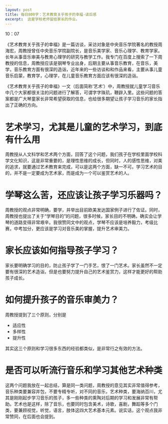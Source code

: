 ```yaml
---
layout: post
title: 每日800字：艺术教育关乎孩子的幸福-读后感
excerpt:  这是学校老师留给家长的作业。
---
```


10：07


《艺术教育关乎孩子的幸福》是一篇访谈，采访对象是中央音乐学院著名的教授周海宏，周教授曾任中央音乐学院副院长，是音乐美学家、音乐心理学、教育学家。长年从事音乐审美与教育心理学的研究与教学工作。我专门在百度上搜索了一下周教授的信息，周教授应该是钢琴专业出身，后期主要从事音乐教育，在音乐，美学，音乐教育方面有很深的造诣，近年来的一些访谈和和作品来看，主要从事儿童音乐启蒙，教育学，心理学，在儿童音乐教育方面应该有很深的造诣。


《艺术教育关乎孩子的幸福》一文（后面简称‘艺术’）中，周教授就儿童学习音乐中几个大家都很关注的问题进行了解答，可谓字字珠玑，鞭辟入里。这些问题的答案都是广大琴童家长非常希望获取的信息，也给很多期望让孩子学习音乐的家长指出了正确的方向。

# 艺术学习，尤其是儿童的艺术学习，到底有什么用

周教授从人文科学和艺术两个方面，回答了这个问题，我们孩子在学校里面学校科学文化知识，这是非常重要的，是理性思维的成长，但同时，人的感性思维，对美的追求，就要通过艺术教育来完成，可以是这两个方面，缺一不可。学习艺术的目的，并不是一定要成为艺术家，而是成为一个可以鉴赏艺术的人。

# 学琴这么苦，还应该让孩子学习乐器吗？

周教授的观点非常明确，要学，并举出目前欧美发达国家例子进行了佐证。同时，周教授也提出了关于“学琴目的”的问题，很多时候，家长目的不明确，确实会让学琴的道路变得非常艰辛。我很赞同文中的观点，学琴不应该是培养毅力，考级比赛，中考加分，更应该是学习对音乐美的掌握，提升艺术审美力。

# 家长应该如何指导孩子学习？

家长要明确学习的目的，防止孩子学了一门手艺，恨了一门艺术。家长虽然不一定要有很深的艺术造诣，但是也要努力提升自己的艺术鉴赏力，这样才能更好的帮助孩子成长。

# 如何提升孩子的音乐审美力？

周教授提到了三个原则，分别是
 - 适应性
 - 多样性
 - 提升性

其实这三个原则和学习很多东西的经验都类似，是非常行之有效的方法。

# 是否可以听流行音乐和学习其他艺术种类

这两个问题我放在一起总结，算是同一类问题，周教授的意见其实非常值得参考，音乐种类要兼容并包，不要专精专听，对不同的音乐，艺术种类，要海纳百川，尤其是刚刚起步学习音乐的孩子，多一些种类的熏陶对后期的学习和发展非常有帮助。艺术也是这样，除了音乐，也要同时包含美术，诗歌，喜剧，舞蹈等多个门类，要兼顾视觉，听觉，语言，肢体这四大艺术基本元素。说实话，这个观点我非常赞同，在后面也会提到。












